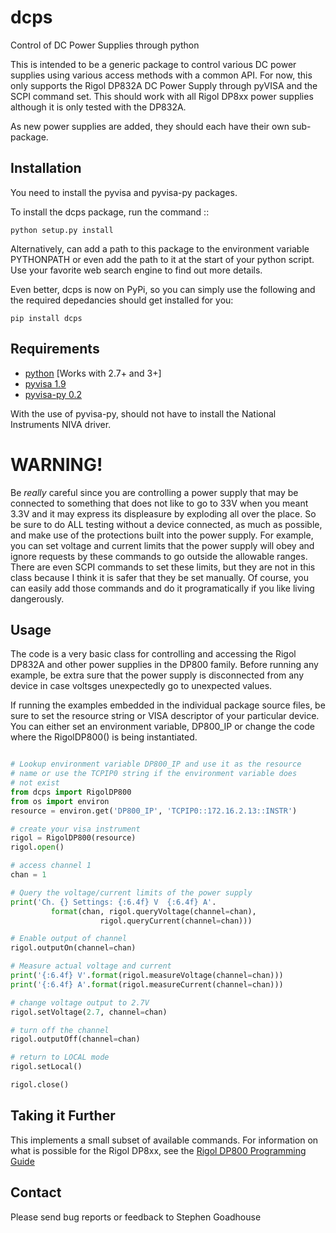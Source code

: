 # dcps
Control of DC Power Supplies through python

This is intended to be a generic package to control various DC power
supplies using various access methods with a common API. For now, this
only supports the Rigol DP832A DC Power Supply through pyVISA and the
SCPI command set. This should work with all Rigol DP8xx power supplies
although it is only tested with the DP832A.

As new power supplies are added, they should each have their own sub-package.


## Installation

You need to install the pyvisa and pyvisa-py packages. 

To install the dcps package, run the command ::

```
python setup.py install
```

Alternatively, can add a path to this package to the environment
variable PYTHONPATH or even add the path to it at the start of your
python script. Use your favorite web search engine to find out more
details.

Even better, dcps is now on PyPi, so you can simply use the following
and the required depedancies should get installed for you:

```
pip install dcps
```

## Requirements
* [python](http://www.python.org/) [Works with 2.7+ and 3+]
* [pyvisa 1.9](https://pyvisa.readthedocs.io/en/stable/)
* [pyvisa-py 0.2](https://pyvisa-py.readthedocs.io/en/latest/)

With the use of pyvisa-py, should not have to install the National
Instruments NIVA driver.

# WARNING!
Be *really* careful since you are controlling a power supply that may be
connected to something that does not like to go to 33V when you
meant 3.3V and it may express its displeasure by exploding all over
the place. So be sure to do ALL testing without a device connected,
as much as possible, and make use of the protections built into the
power supply. For example, you can set voltage and current limits that
the power supply will obey and ignore requests by these commands to go
outside the allowable ranges. There are even SCPI commands to set
these limits, but they are not in this class because I think it is
safer that they be set manually. Of course, you can easily add those
commands and do it programatically if you like living dangerously.

## Usage

The code is a very basic class for controlling and accessing the Rigol
DP832A and other power supplies in the DP800 family. Before running
any example, be extra sure that the power supply is disconnected from
any device in case voltsges unexpectedly go to unexpected values.

If running the examples embedded in the individual package source
files, be sure to set the resource string or VISA descriptor of your
particular device. You can either set an environment variable,
DP800_IP or change the code where the RigolDP800() is being
instantiated.

```python

# Lookup environment variable DP800_IP and use it as the resource
# name or use the TCPIP0 string if the environment variable does
# not exist
from dcps import RigolDP800
from os import environ
resource = environ.get('DP800_IP', 'TCPIP0::172.16.2.13::INSTR')

# create your visa instrument
rigol = RigolDP800(resource)
rigol.open()

# access channel 1
chan = 1

# Query the voltage/current limits of the power supply
print('Ch. {} Settings: {:6.4f} V  {:6.4f} A'.
         format(chan, rigol.queryVoltage(channel=chan),
                    rigol.queryCurrent(channel=chan)))

# Enable output of channel
rigol.outputOn(channel=chan)

# Measure actual voltage and current
print('{:6.4f} V'.format(rigol.measureVoltage(channel=chan)))
print('{:6.4f} A'.format(rigol.measureCurrent(channel=chan)))

# change voltage output to 2.7V
rigol.setVoltage(2.7, channel=chan)

# turn off the channel
rigol.outputOff(channel=chan)

# return to LOCAL mode
rigol.setLocal()

rigol.close()
```

## Taking it Further
This implements a small subset of available commands. For information
on what is possible for the Rigol DP8xx, see the [Rigol DP800 Programming Guide](http://beyondmeasure.rigoltech.com/acton/attachment/1579/f-03a1/1/-/-/-/-/DP800%20Programming%20Guide.pdf)


## Contact
Please send bug reports or feedback to Stephen Goadhouse

